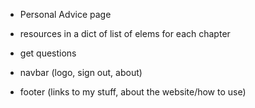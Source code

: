 - Personal Advice page
- resources in a dict of list of elems for each chapter
- get questions
- navbar (logo, sign out, about)

- footer (links to my stuff, about the website/how to use)
